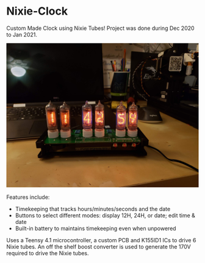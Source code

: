 # Nixie-Clock
 
Custom Made Clock using Nixie Tubes! Project was done during Dec 2020 to Jan 2021.

![img](20210126_234302.jpg)

Features include:

- Timekeeping that tracks hours/minutes/seconds and the date
- Buttons to select different modes: display 12H, 24H, or date; edit time & date
- Built-in battery to maintains timekeeping even when unpowered

Uses a Teensy 4.1 microcontroller, a custom PCB and K155ID1 ICs to drive 6 Nixie tubes. An off the shelf boost converter is used to generate the 170V required to drive the Nixie tubes. 





